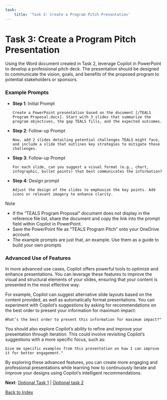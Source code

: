```yaml
---
task:
    title: 'Task 3: Create a Program Pitch Presentation'
---
```


# Task 3: Create a Program Pitch Presentation

Using the Word document created in Task 2, leverage Copilot in PowerPoint to develop a professional pitch deck. The presentation should be designed to communicate the vision, goals, and benefits of the proposed program to potential stakeholders or sponsors.

### Example Prompts

- **Step 1**: Initial Prompt
    ```text
    Create a PowerPoint presentation based on the document [/TEALS Program Proposal.docx]. Start with 3 slides that summarize the program objectives, the gap TEALS fills, and the expected outcomes.
    ```

- **Step 2**: Follow-up Prompt
    ```text 
    Now, add 2 slides detailing potential challenges TEALS might face, and include a slide that outlines key strategies to mitigate those challenges.
    ```

- **Step 3**: Follow-up Prompt
    ```text
    For each slide, can you suggest a visual format (e.g., chart, infographic, bullet points) that best communicates the information?
    ```

- **Step 4**: Design prompt 
    ```text
    Adjust the design of the slides to emphasize the key points. Add icons or relevant imagery to enhance clarity.
    ```

> [!NOTE] 
> - If the “TEALS Program Proposal” document does not display in the reference file list, share the document and copy the link into the prompt field within Copilot in PowerPoint.
> - Save the PowerPoint file as “TEALS Program Pitch” onto your OneDrive account.
> - The example prompts are just that, an example. Use them as a guide to build your own prompts

### Advanced Use of Features

In more advanced use cases, Copilot offers powerful tools to optimize and enhance presentations. You can leverage these features to improve the visual and structural elements of your slides, ensuring that your content is presented in the most effective way.

For example, Copilot can suggest alternative slide layouts based on the content provided, as well as automatically format presentations. You can experiment with Copilot’s suggestions by asking for recommendations on the best order to present your information for maximum impact:

 ```text
 What’s the best order to present this information for maximum impact?"
 ```

You should also explore Copilot’s ability to refine and improve your presentation through iteration. This could involve revisiting Copilot’s suggestions with a more specific focus, such as:

 ```text
Give me specific examples from this presentation on how I can improve it for better engagement."
```

By exploring these advanced features, you can create more engaging and professional presentations while learning how to continuously iterate and improve your designs using Copilot’s intelligent recommendations.

**Next**: [Optional Task 1](https://maquinl.github.io/CELA-Academy-Microsoft-Copilot-Experience/Instructions/Labs/Task_2_Optional_Creat_an_image.html) | [Optional task 2](https://maquinl.github.io/CELA-Academy-Microsoft-Copilot-Experience/Instructions/Labs/Task_3_Option_Data_mine_large_documnet.html)

[Back to Index](https://maquinl.github.io/CELA-Academy-Microsoft-Copilot-Experience/)

